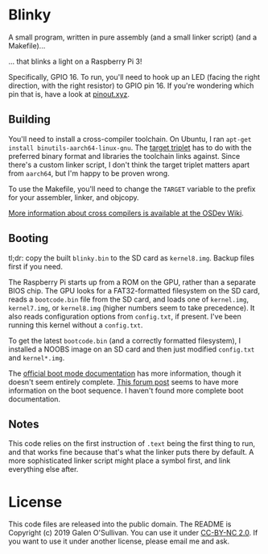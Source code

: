 # Blinky

A small program, written in pure assembly (and a small linker script) (and a Makefile)...

... that blinks a light on a Raspberry Pi 3!

Specifically, GPIO 16. To run, you'll need to hook up an LED (facing the right
direction, with the right resistor) to GPIO pin 16. If you're wondering which
pin that is, have a look at [pinout.xyz](http://pinout.xyz).

## Building
You'll need to install a cross-compiler toolchain. On Ubuntu, I ran `apt-get
install binutils-aarch64-linux-gnu`. The [target triplet](target-triplet) has
to do with the preferred binary format and libraries the toolchain links
against. Since there's a custom linker script, I don't think the target triplet
matters apart from `aarch64`, but I'm happy to be proven wrong.

To use the Makefile, you'll need to change the `TARGET` variable to the prefix
for your assembler, linker, and objcopy.

[More information about cross compilers is available at the OSDev Wiki][cross-compiler].


## Booting
tl;dr: copy the built `blinky.bin` to the SD card as `kernel8.img`. Backup
files first if you need.

The Raspberry Pi starts up from a ROM on the GPU, rather than a separate BIOS
chip. The GPU looks for a FAT32-formatted filesystem on the SD card, reads a
`bootcode.bin` file from the SD card, and loads one of `kernel.img`,
`kernel7.img`, or `kernel8.img` (higher numbers seem to take precedence). It
also reads configuration options from `config.txt`, if present. I've been
running this kernel without a `config.txt`.

To get the latest `bootcode.bin` (and a correctly formatted filesystem), I
installed a NOOBS image on an SD card and then just modified `config.txt` and
`kernel*.img`.

The [official boot mode documentation][official-boot-doc] has more information,
though it doesn't seem entirely complete. [This forum post](rpi-boot-thread)
seems to have more information on the boot sequence.  I haven't found more
complete boot documentation.

## Notes
This code relies on the first instruction of `.text` being the first thing to
run, and that works fine because that's what the linker puts there by default.
A more sophisticated linker script might place a symbol first, and link
everything else after.

# License

This code files are released into the public domain.  The README is Copyright
(c) 2019 Galen O'Sullivan. You can use it under [CC-BY-NC 2.0][cc-by-nc]. If
you want to use it under another license, please email me and ask.

[official-boot-doc]: https://github.com/raspberrypi/documentation/tree/master/hardware/raspberrypi/bootmodes
[target-triplet]: https://wiki.osdev.org/Target_Triplet
[cross-compiler]: https://wiki.osdev.org/GCC_Cross-Compiler
[rpi-boot-thread]: https://www.raspberrypi.org/forums/viewtopic.php?f=63&t=6685
[cc-by-nc]: https://creativecommons.org/licenses/by-nc/2.0/
